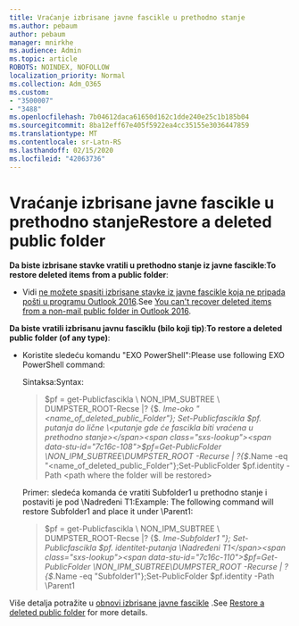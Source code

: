 ```yaml
---
title: Vraćanje izbrisane javne fascikle u prethodno stanje
ms.author: pebaum
author: pebaum
manager: mnirkhe
ms.audience: Admin
ms.topic: article
ROBOTS: NOINDEX, NOFOLLOW
localization_priority: Normal
ms.collection: Adm_O365
ms.custom:
- "3500007"
- "3488"
ms.openlocfilehash: 7b04612daca61650d162c1dde240e25c1b185b04
ms.sourcegitcommit: 8ba12eff67e405f5922ea4cc35155e3036447859
ms.translationtype: MT
ms.contentlocale: sr-Latn-RS
ms.lasthandoff: 02/15/2020
ms.locfileid: "42063736"
---
```

# <a name="restore-a-deleted-public-folder"></a><span data-ttu-id="7c16c-102">Vraćanje izbrisane javne fascikle u prethodno stanje</span><span class="sxs-lookup"><span data-stu-id="7c16c-102">Restore a deleted public folder</span></span>

<span data-ttu-id="7c16c-103">**Da biste izbrisane stavke vratili u prethodno stanje iz javne fascikle**:</span><span class="sxs-lookup"><span data-stu-id="7c16c-103">**To restore deleted items from a public folder**:</span></span>

- <span data-ttu-id="7c16c-104">Vidi [ne možete spasiti izbrisane stavke iz javne fascikle koja ne pripada pošti u programu Outlook 2016](https://aka.ms/pfrec).</span><span class="sxs-lookup"><span data-stu-id="7c16c-104">See [You can't recover deleted items from a non-mail public folder in Outlook 2016](https://aka.ms/pfrec).</span></span>
 
<span data-ttu-id="7c16c-105">**Da biste vratili izbrisanu javnu fasciklu (bilo koji tip)**:</span><span class="sxs-lookup"><span data-stu-id="7c16c-105">**To restore a deleted public folder (of any type)**:</span></span> 

- <span data-ttu-id="7c16c-106">Koristite sledeću komandu "EXO PowerShell":</span><span class="sxs-lookup"><span data-stu-id="7c16c-106">Please use following EXO PowerShell command:</span></span>

    <span data-ttu-id="7c16c-107">Sintaksa:</span><span class="sxs-lookup"><span data-stu-id="7c16c-107">Syntax:</span></span>

    ><span data-ttu-id="7c16c-108">$pf = get-Publicfascikla \ NON_IPM_SUBTREE \ DUMPSTER_ROOT-Recse |? {$_. Ime-oko "\<name_of_deleted_public_Folder"}; Set-Publicfascikla $pf. putanja do lične \<putanje gde će fascikla biti vraćena u prethodno stanje></span><span class="sxs-lookup"><span data-stu-id="7c16c-108">$pf=Get-PublicFolder \NON_IPM_SUBTREE\DUMPSTER_ROOT -Recurse  | ?{$_.Name -eq "\<name_of_deleted_public_Folder"};Set-PublicFolder $pf.identity -Path \<path where the folder will be restored></span></span>

    <span data-ttu-id="7c16c-109">Primer: sledeća komanda će vratiti Subfolder1 u prethodno stanje i postaviti je pod \Nadređeni T1:</span><span class="sxs-lookup"><span data-stu-id="7c16c-109">Example: The following command will restore Subfolder1 and place it under \Parent1:</span></span>

    ><span data-ttu-id="7c16c-110">$pf = get-Publicfascikla \ NON_IPM_SUBTREE \ DUMPSTER_ROOT-Recse |? {$_. Ime-Subfolder1 "}; Set-Publicfascikla $pf. identitet-putanja \Nadređeni T1</span><span class="sxs-lookup"><span data-stu-id="7c16c-110">$pf=Get-PublicFolder \NON_IPM_SUBTREE\DUMPSTER_ROOT -Recurse | ?{$_.Name -eq "Subfolder1"};Set-PublicFolder $pf.identity -Path \Parent1</span></span>

<span data-ttu-id="7c16c-111">Više detalja potražite u [obnovi izbrisane javne fascikle](https://docs.microsoft.com/exchange/collaboration-exo/public-folders/restore-deleted-public-folder) .</span><span class="sxs-lookup"><span data-stu-id="7c16c-111">See [Restore a deleted public folder](https://docs.microsoft.com/exchange/collaboration-exo/public-folders/restore-deleted-public-folder) for more details.</span></span>
